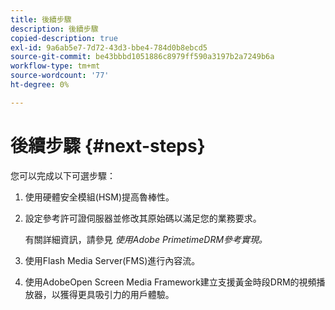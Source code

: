 ```yaml
---
title: 後續步驟
description: 後續步驟
copied-description: true
exl-id: 9a6ab5e7-7d72-43d3-bbe4-784d0b8ebcd5
source-git-commit: be43bbbd1051886c8979ff590a3197b2a7249b6a
workflow-type: tm+mt
source-wordcount: '77'
ht-degree: 0%

---
```


# 後續步驟 {#next-steps}

您可以完成以下可選步驟：
1. 使用硬體安全模組(HSM)提高魯棒性。
1. 設定參考許可證伺服器並修改其原始碼以滿足您的業務要求。

   有關詳細資訊，請參見 *使用Adobe PrimetimeDRM參考實現。*
1. 使用Flash Media Server(FMS)進行內容流。
1. 使用AdobeOpen Screen Media Framework建立支援黃金時段DRM的視頻播放器，以獲得更具吸引力的用戶體驗。
